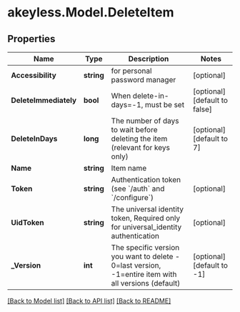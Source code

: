 # akeyless.Model.DeleteItem

## Properties

Name | Type | Description | Notes
------------ | ------------- | ------------- | -------------
**Accessibility** | **string** | for personal password manager | [optional] 
**DeleteImmediately** | **bool** | When delete-in-days&#x3D;-1, must be set | [optional] [default to false]
**DeleteInDays** | **long** | The number of days to wait before deleting the item (relevant for keys only) | [optional] [default to 7]
**Name** | **string** | Item name | 
**Token** | **string** | Authentication token (see &#x60;/auth&#x60; and &#x60;/configure&#x60;) | [optional] 
**UidToken** | **string** | The universal identity token, Required only for universal_identity authentication | [optional] 
**_Version** | **int** | The specific version you want to delete - 0&#x3D;last version, -1&#x3D;entire item with all versions (default) | [optional] [default to -1]

[[Back to Model list]](../README.md#documentation-for-models) [[Back to API list]](../README.md#documentation-for-api-endpoints) [[Back to README]](../README.md)


